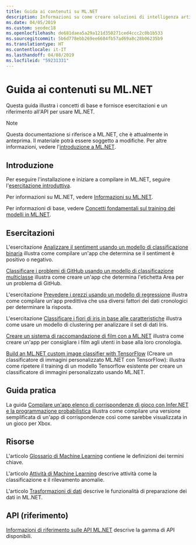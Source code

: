 ```yaml
---
title: Guida ai contenuti su ML.NET
description: Informazioni su come creare soluzioni di intelligenza artificiale personalizzate e integrarle nelle applicazioni .NET usando ML.NET.
ms.date: 04/05/2019
ms.custom: seodec18
ms.openlocfilehash: de681daea5a29a121d350271ced4ccc2c0b1b533
ms.sourcegitcommit: 5b6d778ebb269ee6684fb57ad69a8c28b06235b9
ms.translationtype: HT
ms.contentlocale: it-IT
ms.lasthandoff: 04/08/2019
ms.locfileid: "59231331"
---
```

# <a name="mlnet-content-guide"></a>Guida ai contenuti su ML.NET

Questa guida illustra i concetti di base e fornisce esercitazioni e un riferimento all'API per usare ML.NET.

> [!NOTE]
> Questa documentazione si riferisce a ML.NET, che è attualmente in anteprima. Il materiale potrà essere soggetto a modifiche. Per altre informazioni, vedere l'[introduzione a ML.NET](https://www.microsoft.com/net/learn/apps/machine-learning-and-ai/ml-dotnet).

## <a name="get-started"></a>Introduzione

Per eseguire l'installazione e iniziare a compilare in ML.NET, seguire l'[esercitazione introduttiva](https://www.microsoft.com/net/learn/machinelearning-ai/ml-dotnet-get-started-tutorial).

Per informazioni su ML.NET, vedere [Informazioni su ML.NET](what-is-mldotnet.md).

Per informazioni di base, vedere [Concetti fondamentali sul training dei modelli in ML.NET](basic-concepts-model-training-in-mldotnet.md).

## <a name="tutorials"></a>Esercitazioni

L'esercitazione [Analizzare il sentiment usando un modello di classificazione binaria](./tutorials/sentiment-analysis.md) illustra come compilare un'app che determina se il sentiment è positivo o negativo.

[Classificare i problemi di GitHub usando un modello di classificazione multiclasse](./tutorials/github-issue-classification.md) illustra come creare un'app che determina l'etichetta Area per un problema di GitHub.

L'esercitazione [Prevedere i prezzi usando un modello di regressione](./tutorials/taxi-fare.md) illustra come compilare un'app predittiva che usa diversi fattori dei dati cronologici per determinare la risposta.

L'esercitazione [Classificare i fiori di iris in base alle caratteristiche](./tutorials/iris-clustering.md) illustra come usare un modello di clustering per analizzare il set di dati Iris.

[Creare un sistema di raccomandazione di film con a ML.NET](./tutorials/movie-recommmendation.md) illustra come creare un'app per consigliare i film agli utenti in base alla loro cronologia.

[Build an ML.NET custom image classifier with TensorFlow](./tutorials/image-classification.md) (Creare un classificatore di immagini personalizzato ML.NET con TensorFlow): illustra come ripetere il training di un modello Tensorflow esistente per creare un classificatore di immagini personalizzato usando ML.NET.

## <a name="how-to-guide"></a>Guida pratica

La guida [Compilare un'app elenco di corrispondenze di gioco con Infer.NET e la programmazione probabilistica](./how-to-guides/matchup-app-infer-net.md) illustra come compilare una versione semplificata di un'app di corrispondenze così come sarebbe visualizzata in un gioco per Xbox.

## <a name="resources"></a>Risorse

L'articolo [Glossario di Machine Learning](./resources/glossary.md) contiene le definizioni dei termini chiave.

L'articolo [Attività di Machine Learning](./resources/tasks.md) descrive attività come la classificazione e il rilevamento anomalie. 

L'articolo [Trasformazioni di dati](./resources/transforms.md) descrive le funzionalità di preparazione dei dati in ML.NET.

## <a name="api-reference"></a>API (riferimento)

[Informazioni di riferimento sulle API ML.NET](https://docs.microsoft.com/dotnet/api/?view=ml-dotnet) descrive la gamma di API disponibili.
